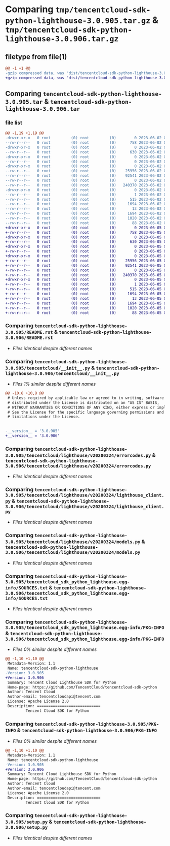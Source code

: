 # Comparing `tmp/tencentcloud-sdk-python-lighthouse-3.0.905.tar.gz` & `tmp/tencentcloud-sdk-python-lighthouse-3.0.906.tar.gz`

## filetype from file(1)

```diff
@@ -1 +1 @@
-gzip compressed data, was "dist/tencentcloud-sdk-python-lighthouse-3.0.905.tar", last modified: Fri Jun  2 00:32:16 2023, max compression
+gzip compressed data, was "dist/tencentcloud-sdk-python-lighthouse-3.0.906.tar", last modified: Mon Jun  5 00:37:38 2023, max compression
```

## Comparing `tencentcloud-sdk-python-lighthouse-3.0.905.tar` & `tencentcloud-sdk-python-lighthouse-3.0.906.tar`

### file list

```diff
@@ -1,19 +1,19 @@
-drwxr-xr-x   0 root         (0) root         (0)        0 2023-06-02 00:32:16.000000 tencentcloud-sdk-python-lighthouse-3.0.905/
--rw-r--r--   0 root         (0) root         (0)      758 2023-06-02 00:32:16.000000 tencentcloud-sdk-python-lighthouse-3.0.905/README.rst
-drwxr-xr-x   0 root         (0) root         (0)        0 2023-06-02 00:32:16.000000 tencentcloud-sdk-python-lighthouse-3.0.905/tencentcloud/
--rw-r--r--   0 root         (0) root         (0)      630 2023-06-02 00:32:16.000000 tencentcloud-sdk-python-lighthouse-3.0.905/tencentcloud/__init__.py
-drwxr-xr-x   0 root         (0) root         (0)        0 2023-06-02 00:32:16.000000 tencentcloud-sdk-python-lighthouse-3.0.905/tencentcloud/lighthouse/
--rw-r--r--   0 root         (0) root         (0)        0 2023-06-02 00:32:16.000000 tencentcloud-sdk-python-lighthouse-3.0.905/tencentcloud/lighthouse/__init__.py
-drwxr-xr-x   0 root         (0) root         (0)        0 2023-06-02 00:32:16.000000 tencentcloud-sdk-python-lighthouse-3.0.905/tencentcloud/lighthouse/v20200324/
--rw-r--r--   0 root         (0) root         (0)    25956 2023-06-02 00:32:16.000000 tencentcloud-sdk-python-lighthouse-3.0.905/tencentcloud/lighthouse/v20200324/errorcodes.py
--rw-r--r--   0 root         (0) root         (0)    92541 2023-06-02 00:32:16.000000 tencentcloud-sdk-python-lighthouse-3.0.905/tencentcloud/lighthouse/v20200324/lighthouse_client.py
--rw-r--r--   0 root         (0) root         (0)        0 2023-06-02 00:32:16.000000 tencentcloud-sdk-python-lighthouse-3.0.905/tencentcloud/lighthouse/v20200324/__init__.py
--rw-r--r--   0 root         (0) root         (0)   240370 2023-06-02 00:32:16.000000 tencentcloud-sdk-python-lighthouse-3.0.905/tencentcloud/lighthouse/v20200324/models.py
-drwxr-xr-x   0 root         (0) root         (0)        0 2023-06-02 00:32:16.000000 tencentcloud-sdk-python-lighthouse-3.0.905/tencentcloud_sdk_python_lighthouse.egg-info/
--rw-r--r--   0 root         (0) root         (0)        1 2023-06-02 00:32:16.000000 tencentcloud-sdk-python-lighthouse-3.0.905/tencentcloud_sdk_python_lighthouse.egg-info/dependency_links.txt
--rw-r--r--   0 root         (0) root         (0)      515 2023-06-02 00:32:16.000000 tencentcloud-sdk-python-lighthouse-3.0.905/tencentcloud_sdk_python_lighthouse.egg-info/SOURCES.txt
--rw-r--r--   0 root         (0) root         (0)     1694 2023-06-02 00:32:16.000000 tencentcloud-sdk-python-lighthouse-3.0.905/tencentcloud_sdk_python_lighthouse.egg-info/PKG-INFO
--rw-r--r--   0 root         (0) root         (0)       13 2023-06-02 00:32:16.000000 tencentcloud-sdk-python-lighthouse-3.0.905/tencentcloud_sdk_python_lighthouse.egg-info/top_level.txt
--rw-r--r--   0 root         (0) root         (0)     1694 2023-06-02 00:32:16.000000 tencentcloud-sdk-python-lighthouse-3.0.905/PKG-INFO
--rw-r--r--   0 root         (0) root         (0)     1020 2023-06-02 00:32:16.000000 tencentcloud-sdk-python-lighthouse-3.0.905/setup.py
--rw-r--r--   0 root         (0) root         (0)       88 2023-06-02 00:32:16.000000 tencentcloud-sdk-python-lighthouse-3.0.905/setup.cfg
+drwxr-xr-x   0 root         (0) root         (0)        0 2023-06-05 00:37:38.000000 tencentcloud-sdk-python-lighthouse-3.0.906/
+-rw-r--r--   0 root         (0) root         (0)      758 2023-06-05 00:37:38.000000 tencentcloud-sdk-python-lighthouse-3.0.906/README.rst
+drwxr-xr-x   0 root         (0) root         (0)        0 2023-06-05 00:37:38.000000 tencentcloud-sdk-python-lighthouse-3.0.906/tencentcloud/
+-rw-r--r--   0 root         (0) root         (0)      630 2023-06-05 00:37:38.000000 tencentcloud-sdk-python-lighthouse-3.0.906/tencentcloud/__init__.py
+drwxr-xr-x   0 root         (0) root         (0)        0 2023-06-05 00:37:38.000000 tencentcloud-sdk-python-lighthouse-3.0.906/tencentcloud/lighthouse/
+-rw-r--r--   0 root         (0) root         (0)        0 2023-06-05 00:37:38.000000 tencentcloud-sdk-python-lighthouse-3.0.906/tencentcloud/lighthouse/__init__.py
+drwxr-xr-x   0 root         (0) root         (0)        0 2023-06-05 00:37:38.000000 tencentcloud-sdk-python-lighthouse-3.0.906/tencentcloud/lighthouse/v20200324/
+-rw-r--r--   0 root         (0) root         (0)    25956 2023-06-05 00:37:38.000000 tencentcloud-sdk-python-lighthouse-3.0.906/tencentcloud/lighthouse/v20200324/errorcodes.py
+-rw-r--r--   0 root         (0) root         (0)    92541 2023-06-05 00:37:38.000000 tencentcloud-sdk-python-lighthouse-3.0.906/tencentcloud/lighthouse/v20200324/lighthouse_client.py
+-rw-r--r--   0 root         (0) root         (0)        0 2023-06-05 00:37:38.000000 tencentcloud-sdk-python-lighthouse-3.0.906/tencentcloud/lighthouse/v20200324/__init__.py
+-rw-r--r--   0 root         (0) root         (0)   240370 2023-06-05 00:37:38.000000 tencentcloud-sdk-python-lighthouse-3.0.906/tencentcloud/lighthouse/v20200324/models.py
+drwxr-xr-x   0 root         (0) root         (0)        0 2023-06-05 00:37:38.000000 tencentcloud-sdk-python-lighthouse-3.0.906/tencentcloud_sdk_python_lighthouse.egg-info/
+-rw-r--r--   0 root         (0) root         (0)        1 2023-06-05 00:37:38.000000 tencentcloud-sdk-python-lighthouse-3.0.906/tencentcloud_sdk_python_lighthouse.egg-info/dependency_links.txt
+-rw-r--r--   0 root         (0) root         (0)      515 2023-06-05 00:37:38.000000 tencentcloud-sdk-python-lighthouse-3.0.906/tencentcloud_sdk_python_lighthouse.egg-info/SOURCES.txt
+-rw-r--r--   0 root         (0) root         (0)     1694 2023-06-05 00:37:38.000000 tencentcloud-sdk-python-lighthouse-3.0.906/tencentcloud_sdk_python_lighthouse.egg-info/PKG-INFO
+-rw-r--r--   0 root         (0) root         (0)       13 2023-06-05 00:37:38.000000 tencentcloud-sdk-python-lighthouse-3.0.906/tencentcloud_sdk_python_lighthouse.egg-info/top_level.txt
+-rw-r--r--   0 root         (0) root         (0)     1694 2023-06-05 00:37:38.000000 tencentcloud-sdk-python-lighthouse-3.0.906/PKG-INFO
+-rw-r--r--   0 root         (0) root         (0)     1020 2023-06-05 00:37:38.000000 tencentcloud-sdk-python-lighthouse-3.0.906/setup.py
+-rw-r--r--   0 root         (0) root         (0)       88 2023-06-05 00:37:38.000000 tencentcloud-sdk-python-lighthouse-3.0.906/setup.cfg
```

### Comparing `tencentcloud-sdk-python-lighthouse-3.0.905/README.rst` & `tencentcloud-sdk-python-lighthouse-3.0.906/README.rst`

 * *Files identical despite different names*

### Comparing `tencentcloud-sdk-python-lighthouse-3.0.905/tencentcloud/__init__.py` & `tencentcloud-sdk-python-lighthouse-3.0.906/tencentcloud/__init__.py`

 * *Files 1% similar despite different names*

```diff
@@ -10,8 +10,8 @@
 # Unless required by applicable law or agreed to in writing, software
 # distributed under the License is distributed on an "AS IS" BASIS,
 # WITHOUT WARRANTIES OR CONDITIONS OF ANY KIND, either express or implied.
 # See the License for the specific language governing permissions and
 # limitations under the License.
 
 
-__version__ = '3.0.905'
+__version__ = '3.0.906'
```

### Comparing `tencentcloud-sdk-python-lighthouse-3.0.905/tencentcloud/lighthouse/v20200324/errorcodes.py` & `tencentcloud-sdk-python-lighthouse-3.0.906/tencentcloud/lighthouse/v20200324/errorcodes.py`

 * *Files identical despite different names*

### Comparing `tencentcloud-sdk-python-lighthouse-3.0.905/tencentcloud/lighthouse/v20200324/lighthouse_client.py` & `tencentcloud-sdk-python-lighthouse-3.0.906/tencentcloud/lighthouse/v20200324/lighthouse_client.py`

 * *Files identical despite different names*

### Comparing `tencentcloud-sdk-python-lighthouse-3.0.905/tencentcloud/lighthouse/v20200324/models.py` & `tencentcloud-sdk-python-lighthouse-3.0.906/tencentcloud/lighthouse/v20200324/models.py`

 * *Files identical despite different names*

### Comparing `tencentcloud-sdk-python-lighthouse-3.0.905/tencentcloud_sdk_python_lighthouse.egg-info/SOURCES.txt` & `tencentcloud-sdk-python-lighthouse-3.0.906/tencentcloud_sdk_python_lighthouse.egg-info/SOURCES.txt`

 * *Files identical despite different names*

### Comparing `tencentcloud-sdk-python-lighthouse-3.0.905/tencentcloud_sdk_python_lighthouse.egg-info/PKG-INFO` & `tencentcloud-sdk-python-lighthouse-3.0.906/tencentcloud_sdk_python_lighthouse.egg-info/PKG-INFO`

 * *Files 0% similar despite different names*

```diff
@@ -1,10 +1,10 @@
 Metadata-Version: 1.1
 Name: tencentcloud-sdk-python-lighthouse
-Version: 3.0.905
+Version: 3.0.906
 Summary: Tencent Cloud Lighthouse SDK for Python
 Home-page: https://github.com/TencentCloud/tencentcloud-sdk-python
 Author: Tencent Cloud
 Author-email: tencentcloudapi@tencent.com
 License: Apache License 2.0
 Description: ============================
         Tencent Cloud SDK for Python
```

### Comparing `tencentcloud-sdk-python-lighthouse-3.0.905/PKG-INFO` & `tencentcloud-sdk-python-lighthouse-3.0.906/PKG-INFO`

 * *Files 0% similar despite different names*

```diff
@@ -1,10 +1,10 @@
 Metadata-Version: 1.1
 Name: tencentcloud-sdk-python-lighthouse
-Version: 3.0.905
+Version: 3.0.906
 Summary: Tencent Cloud Lighthouse SDK for Python
 Home-page: https://github.com/TencentCloud/tencentcloud-sdk-python
 Author: Tencent Cloud
 Author-email: tencentcloudapi@tencent.com
 License: Apache License 2.0
 Description: ============================
         Tencent Cloud SDK for Python
```

### Comparing `tencentcloud-sdk-python-lighthouse-3.0.905/setup.py` & `tencentcloud-sdk-python-lighthouse-3.0.906/setup.py`

 * *Files identical despite different names*

